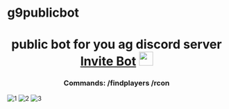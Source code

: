 # g9publicbot
<h1 align="center">public bot for you ag discord server <a href="https://discord.com/oauth2/authorize?client_id=930511251912671314&guild_id=&scope=bot&permissions=980937982" target="_blank">Invite Bot</a> 
<img src="https://github.com/blackcater/blackcater/raw/main/images/Hi.gif" height="32"/></h1>
<h3 align="center">Commands: /findplayers /rcon</h3>

![1](https://media.discordapp.net/attachments/705312578540142643/1001050719023018035/unknown.png)
![2](https://media.discordapp.net/attachments/705312578540142643/1011957771719155823/Discord_LlTi7u54xk.png)
![3](https://media.discordapp.net/attachments/705312578540142643/1011957909896310904/unknown.png)
